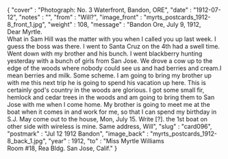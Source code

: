 {
  "cover" : "Photograph: No. 3 Waterfront, Bandon, ORE",
  "date" : "1912-07-12",
  "notes" : "",
  "from" : "Will?",
  "image_front" : "myrts_postcards_1912-8_front_1.jpg",
  "weight" : 108,
  "message" : "Bandon Ore, July 9, 1912,<br>Dear Myrtle.<br>What in Sam Hill was the matter with you when I called you up last week. I guess the boss was there. I went to Santa Cruz on the 4th had a swell time. Went down with my brother and his bunch. I went blackberry hunting yesterday with a bunch of girls from San Jose. We drove a cow up to the edge of the woods where nobody could see us and had berries and cream.I mean berries and milk. Some scheme. I am going to bring my brother up with me this next trip he is going to spend his vacation up here. This is certainly god's country in the woods are glorious. I got some small fir, hemlock and cedar trees in the woods and am going to bring them to San Jose with me when I come home. My brother is going to meet me at the boat when it comes in and work for me, so that I can spend my birthday in S.J. May come out to the house, Mon, July 15. Write [?]. the 1st boat on other side with wireless is mine. Same address, Will",
  "slug" : "card096",
  "postmark" : "Jul 12 1912 Bandon",
  "image_back" : "myrts_postcards_1912-8_back_1.jpg",
  "year" : 1912,
  "to" : "Miss Myrtle Williams<br> Room #18, Rea Bldg. San Jose, Calif."
}
